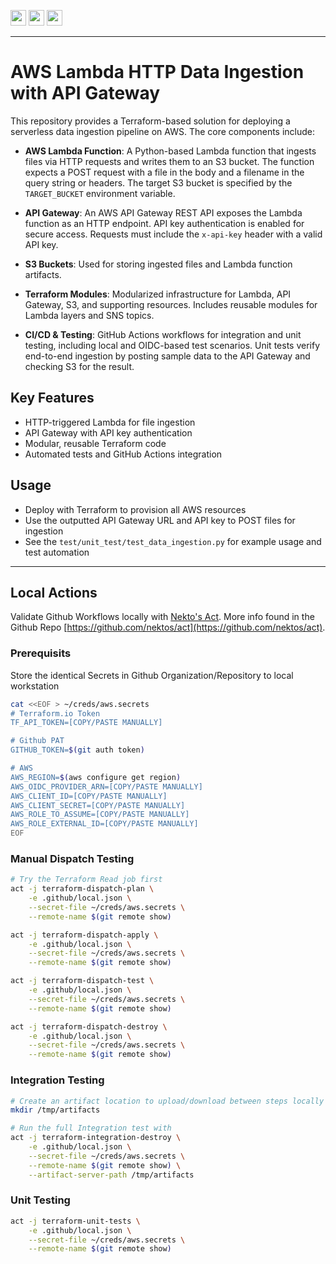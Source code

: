 <p float="left">
  <img id="b-0" src="https://img.shields.io/badge/terraform-%235835CC.svg?style=for-the-badge&logo=terraform&logoColor=white" height="25px"/>
  <img id="b-1" src="https://img.shields.io/badge/Amazon_AWS-FF9900?style=for-the-badge&logo=amazonaws&logoColor=white" height="25px"/>
  <img id="b-2" src="https://img.shields.io/github/actions/workflow/status/sim-parables/terraform-aws-blob-trigger/tf-integration-test.yml?style=flat&logo=github&label=CD%20(August%202025)" height="25px"/>
</p>

---

# AWS Lambda HTTP Data Ingestion with API Gateway

This repository provides a Terraform-based solution for deploying a serverless data ingestion pipeline on AWS. The core components include:

- **AWS Lambda Function**: A Python-based Lambda function that ingests files via HTTP requests and writes them to an S3 bucket. The function expects a POST request with a file in the body and a filename in the query string or headers. The target S3 bucket is specified by the `TARGET_BUCKET` environment variable.

- **API Gateway**: An AWS API Gateway REST API exposes the Lambda function as an HTTP endpoint. API key authentication is enabled for secure access. Requests must include the `x-api-key` header with a valid API key.

- **S3 Buckets**: Used for storing ingested files and Lambda function artifacts.

- **Terraform Modules**: Modularized infrastructure for Lambda, API Gateway, S3, and supporting resources. Includes reusable modules for Lambda layers and SNS topics.

- **CI/CD & Testing**: GitHub Actions workflows for integration and unit testing, including local and OIDC-based test scenarios. Unit tests verify end-to-end ingestion by posting sample data to the API Gateway and checking S3 for the result.

## Key Features
- HTTP-triggered Lambda for file ingestion
- API Gateway with API key authentication
- Modular, reusable Terraform code
- Automated tests and GitHub Actions integration

## Usage
- Deploy with Terraform to provision all AWS resources
- Use the outputted API Gateway URL and API key to POST files for ingestion
- See the `test/unit_test/test_data_ingestion.py` for example usage and test automation

---


## Local Actions

Validate Github Workflows locally with [Nekto's Act](https://nektosact.com/introduction.html). More info found in the Github Repo [https://github.com/nektos/act](https://github.com/nektos/act).

### Prerequisits

Store the identical Secrets in Github Organization/Repository to local workstation

```bash
cat <<EOF > ~/creds/aws.secrets
# Terraform.io Token
TF_API_TOKEN=[COPY/PASTE MANUALLY]

# Github PAT
GITHUB_TOKEN=$(git auth token)

# AWS
AWS_REGION=$(aws configure get region)
AWS_OIDC_PROVIDER_ARN=[COPY/PASTE MANUALLY]
AWS_CLIENT_ID=[COPY/PASTE MANUALLY]
AWS_CLIENT_SECRET=[COPY/PASTE MANUALLY]
AWS_ROLE_TO_ASSUME=[COPY/PASTE MANUALLY]
AWS_ROLE_EXTERNAL_ID=[COPY/PASTE MANUALLY]
EOF
```

### Manual Dispatch Testing

```bash
# Try the Terraform Read job first
act -j terraform-dispatch-plan \
    -e .github/local.json \
    --secret-file ~/creds/aws.secrets \
    --remote-name $(git remote show)

act -j terraform-dispatch-apply \
    -e .github/local.json \
    --secret-file ~/creds/aws.secrets \
    --remote-name $(git remote show)

act -j terraform-dispatch-test \
    -e .github/local.json \
    --secret-file ~/creds/aws.secrets \
    --remote-name $(git remote show)

act -j terraform-dispatch-destroy \
    -e .github/local.json \
    --secret-file ~/creds/aws.secrets \
    --remote-name $(git remote show)
```

### Integration Testing

```bash
# Create an artifact location to upload/download between steps locally
mkdir /tmp/artifacts

# Run the full Integration test with
act -j terraform-integration-destroy \
    -e .github/local.json \
    --secret-file ~/creds/aws.secrets \
    --remote-name $(git remote show) \
    --artifact-server-path /tmp/artifacts
```

### Unit Testing

```bash
act -j terraform-unit-tests \
    -e .github/local.json \
    --secret-file ~/creds/aws.secrets \
    --remote-name $(git remote show)
```